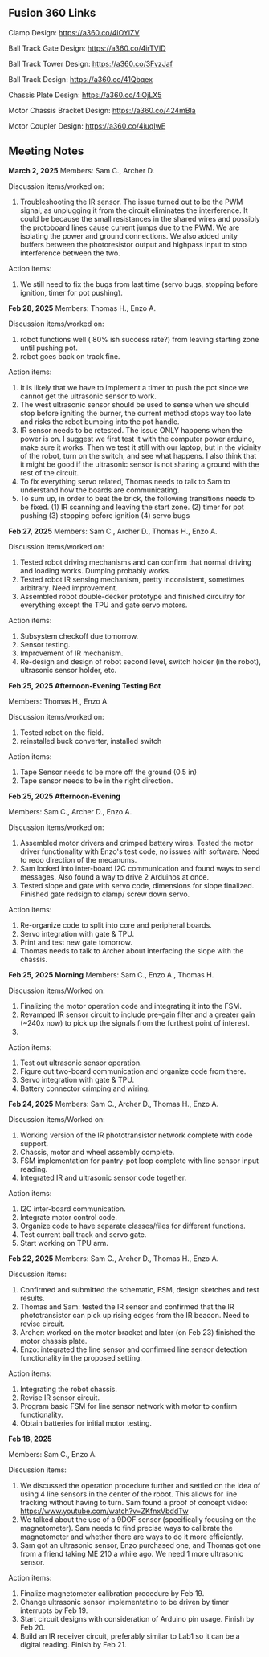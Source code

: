 ## Fusion 360 Links

Clamp Design: https://a360.co/4iOYlZV

Ball Track Gate Design: https://a360.co/4irTVID

Ball Track Tower Design: https://a360.co/3FvzJaf

Ball Track Design: https://a360.co/41Qbqex

Chassis Plate Design: https://a360.co/4iOjLX5

Motor Chassis Bracket Design: https://a360.co/424mBla

Motor Coupler Design: https://a360.co/4iuqIwE

## Meeting Notes

**March 2, 2025**
Members: Sam C., Archer D.

Discussion items/worked on:
1. Troubleshooting the IR sensor. The issue turned out to be the PWM signal, as unplugging it 
from the circuit eliminates the interference. It could be because the small resistances in the
shared wires and possibly the protoboard lines cause current jumps due to the PWM. We are isolating the power and ground connections. We also added unity buffers between the photoresistor output and highpass input to stop interference between the two.

Action items:
1. We still need to fix the bugs from last time (servo bugs, stopping before ignition, timer for pot pushing).

**Feb 28, 2025**
Members: Thomas H., Enzo A.

Discussion items/worked on:
1. robot functions well ( 80\% ish success rate?) from leaving starting zone until pushing pot.
2. robot goes back on track fine. 

Action items:
1. It is likely that we have to implement a timer to push the pot since we cannot get the ultrasonic sensor to work.
2. The west ultrasonic sensor should be used to sense when we should stop before igniting the burner, the current method stops way too late and risks the robot bumping into the pot handle.
3.  IR sensor needs to be retested. The issue ONLY happens when the power is on. I suggest we first test it with the computer power arduino, make sure it works. Then we test it still with our laptop, but in the vicinity of the robot, turn on the switch, and see what happens. I also think that it might be good if the ultrasonic sensor is not sharing a ground with the rest of the circuit.
4. To fix everything servo related, Thomas needs to talk to Sam to understand how the boards are communicating.
5. To sum up, in order to beat the brick, the following transitions needs to be fixed.
	(1) IR scanning and leaving the start zone.
	(2) timer for pot pushing
	(3) stopping before ignition
	(4) servo bugs


**Feb 27, 2025**
Members: Sam C., Archer D., Thomas H., Enzo A.

Discussion items/worked on:
1. Tested robot driving mechanisms and can confirm that normal driving and loading works. Dumping probably works.
2. Tested robot IR sensing mechanism, pretty inconsistent, sometimes arbitrary. Need improvement.
3. Assembled robot double-decker prototype and finished circuitry for everything except the TPU and gate servo motors.

Action items:
1. Subsystem checkoff due tomorrow.
2. Sensor testing.
3. Improvement of IR mechanism.
4. Re-design and design of robot second level, switch holder (in the robot), ultrasonic sensor holder, etc.

**Feb 25, 2025 Afternoon-Evening Testing Bot**

Members: Thomas H., Enzo A.

Discussion items/worked on: 
1. Tested robot on the field.
2. reinstalled buck converter, installed switch

Action items:
1. Tape Sensor needs to be more off the ground (0.5 in)
2. Tape sensor needs to be in the right direction.

**Feb 25, 2025 Afternoon-Evening**

Members: Sam C., Archer D., Enzo A.

Discussion items/worked on: 
1. Assembled motor drivers and crimped battery wires. Tested the motor driver functionality with Enzo's test code, no issues with software. Need to redo direction of the mecanums.
2. Sam looked into inter-board I2C communication and found ways to send messages. Also found a way to drive 2 Arduinos at once.
3. Tested slope and gate with servo code, dimensions for slope finalized. Finished gate redsign to clamp/ screw down servo.

Action items:
1. Re-organize code to split into core and peripheral boards.
2. Servo integration with gate & TPU.
3. Print and test new gate tomorrow.
4. Thomas needs to talk to Archer about interfacing the slope with the chassis.

**Feb 25, 2025 Morning**
Members: Sam C., Enzo A., Thomas H.

Discussion items/Worked on:
1. Finalizing the motor operation code and integrating it into the FSM.
2. Revamped IR sensor circuit to include pre-gain filter and a greater gain (~240x now) to pick up the signals from the furthest point of interest.
3. 

Action items:
1. Test out ultrasonic sensor operation.
2. Figure out two-board communication and organize code from there.
3. Servo integration with gate & TPU.
4. Battery connector crimping and wiring.

**Feb 24, 2025**
Members: Sam C., Archer D., Thomas H., Enzo A.

Discussion items/Worked on:
1. Working version of the IR phototransistor network complete with code support.
2. Chassis, motor and wheel assembly complete.
3. FSM implementation for pantry-pot loop complete with line sensor input reading.
4. Integrated IR and ultrasonic sensor code together.

Action items:
1. I2C inter-board communication.
2. Integrate motor control code.
3. Organize code to have separate classes/files for different functions.
4. Test current ball track and servo gate.
5. Start working on TPU arm.

**Feb 22, 2025**
Members: Sam C., Archer D., Thomas H., Enzo A.

Discussion items:
1. Confirmed and submitted the schematic, FSM, design sketches and test results.
2. Thomas and Sam: tested the IR sensor and confirmed that the IR phototransistor can pick up rising edges from the IR beacon. Need to revise circuit.
3. Archer: worked on the motor bracket and later (on Feb 23) finished the motor chassis plate.
4. Enzo: integrated the line sensor and confirmed line sensor detection functionality in the proposed setting.

Action items:
1. Integrating the robot chassis.
2. Revise IR sensor circuit.
3. Program basic FSM for line sensor network with motor to confirm functionality.
4. Obtain batteries for initial motor testing.

**Feb 18, 2025**

Members: Sam C., Enzo A.

Discussion items:
1. We discussed the operation procedure further and settled on the idea of using 4 line sensors in the center of the robot. This allows for line tracking without having to turn. Sam found a proof of concept video: https://www.youtube.com/watch?v=ZKfnxVbddTw
2. We talked about the use of a 9DOF sensor (specifically focusing on the magnetometer). Sam needs to find precise ways to calibrate the magnetometer and whether there are ways to do it more efficiently.
3. Sam got an ultrasonic sensor, Enzo purchased one, and Thomas got one from a friend taking ME 210 a while ago. We need 1 more ultrasonic sensor.

Action items: 
1. Finalize magnetometer calibration procedure by Feb 19.
2. Change ultrasonic sensor implementatino to be driven by timer interrupts by Feb 19.
3. Start circuit designs with consideration of Arduino pin usage. Finish by Feb 20. 
4. Build an IR receiver circuit, preferably similar to Lab1 so it can be a digital reading. Finish by Feb 21.